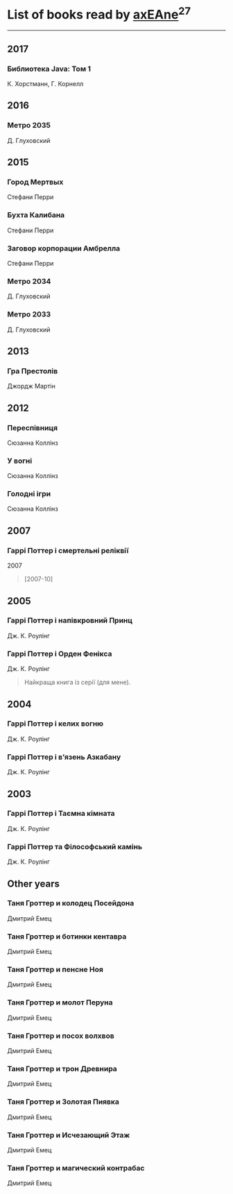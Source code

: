 # List of books read by [axEAne](https://plus.google.com/+AlexKononchuk)<sup>27</sup>
---

## 2017

### Библиотека Java: Том 1
К. Хорстманн, Г. Корнелл



## 2016

### Метро 2035
Д. Глуховский



## 2015

### Город Мертвых
Стефани Перри


### Бухта Калибана
Стефани Перри


### Заговор корпорации Амбрелла
Стефани Перри


### Метро 2034
Д. Глуховский


### Метро 2033
Д. Глуховский



## 2013

### Гра Престолів
Джордж Мартін



## 2012

### Переспівниця
Сюзанна Коллінз


### У вогні
Сюзанна Коллінз


### Голодні ігри
Сюзанна Коллінз



## 2007

### Гаррі Поттер і смертельні реліквії
2007
> [2007-10] 



## 2005

### Гаррі Поттер і напівкровний Принц
Дж. К. Роулінг


### Гаррі Поттер і Орден Фенікса
Дж. К. Роулінг
> Найкраща книга із серії (для мене).



## 2004

### Гаррі Поттер і келих вогню
Дж. К. Роулінг


### Гаррі Поттер і в’язень Азкабану
Дж. К. Роулінг



## 2003

### Гаррі Поттер і Таємна кімната
Дж. К. Роулінг


### Гаррі Поттер та Філософський камінь
Дж. К. Роулінг



## Other years

### Таня Гроттер и колодец Посейдона
Дмитрий Емец


### Таня Гроттер и ботинки кентавра
Дмитрий Емец


### Таня Гроттер и пенсне Ноя
Дмитрий Емец


### Таня Гроттер и молот Перуна
Дмитрий Емец


### Таня Гроттер и посох волхвов
Дмитрий Емец


### Таня Гроттер и трон Древнира
Дмитрий Емец


### Таня Гроттер и Золотая Пиявка
Дмитрий Емец


### Таня Гроттер и Исчезающий Этаж
Дмитрий Емец


### Таня Гроттер и магический контрабас
Дмитрий Емец



